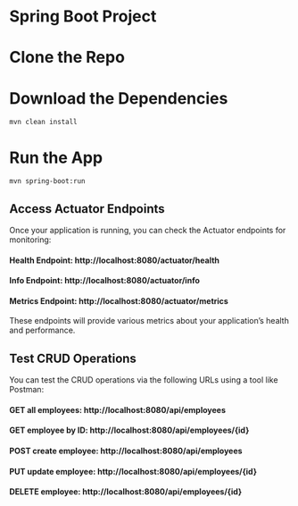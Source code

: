 # Spring Boot Project

# Clone the Repo

# Download the Dependencies
`mvn clean install`

# Run the App
`mvn spring-boot:run`


## Access Actuator Endpoints
Once your application is running, you can check the Actuator endpoints for monitoring:

#### Health Endpoint: http://localhost:8080/actuator/health
#### Info Endpoint: http://localhost:8080/actuator/info
#### Metrics Endpoint: http://localhost:8080/actuator/metrics
These endpoints will provide various metrics about your application’s health and performance.

## Test CRUD Operations
You can test the CRUD operations via the following URLs using a tool like Postman:

#### GET all employees: http://localhost:8080/api/employees
#### GET employee by ID: http://localhost:8080/api/employees/{id}
#### POST create employee: http://localhost:8080/api/employees
#### PUT update employee: http://localhost:8080/api/employees/{id}
#### DELETE employee: http://localhost:8080/api/employees/{id}
